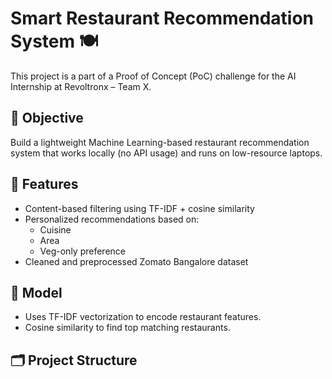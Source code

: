 # Smart Restaurant Recommendation System 🍽️

This project is a part of a Proof of Concept (PoC) challenge for the AI Internship at Revoltronx – Team X.

## 🚀 Objective

Build a lightweight Machine Learning-based restaurant recommendation system that works locally (no API usage) and runs on low-resource laptops.

## 🔧 Features

- Content-based filtering using TF-IDF + cosine similarity
- Personalized recommendations based on:
  - Cuisine
  - Area
  - Veg-only preference
- Cleaned and preprocessed Zomato Bangalore dataset

## 🧠 Model

- Uses TF-IDF vectorization to encode restaurant features.
- Cosine similarity to find top matching restaurants.

## 🗂️ Project Structure


